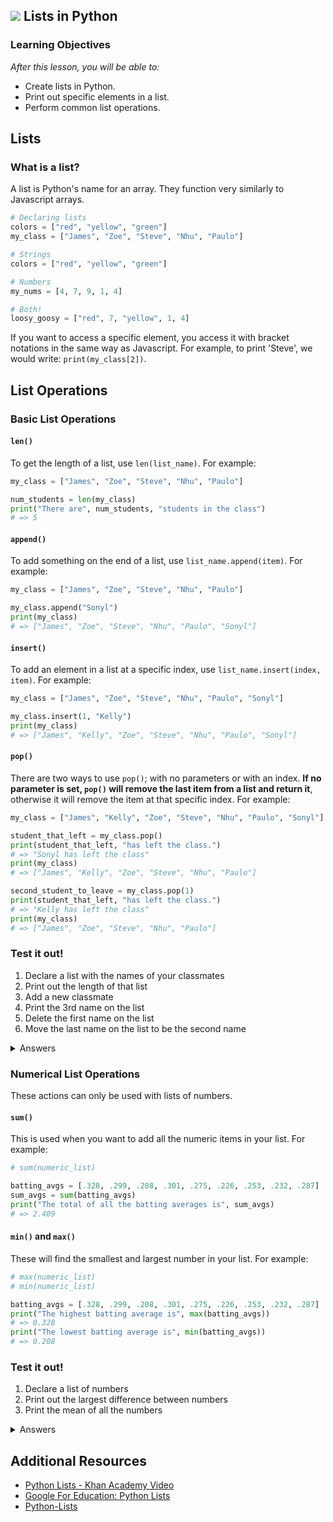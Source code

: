 ## ![](https://ga-dash.s3.amazonaws.com/production/assets/logo-9f88ae6c9c3871690e33280fcf557f33.png) Lists in Python

### Learning Objectives
*After this lesson, you will be able to:*
- Create lists in Python.
- Print out specific elements in a list.
- Perform common list operations.

## Lists

### What is a list?

A list is Python's name for an array. They function very similarly to Javascript arrays.

```python
# Declaring lists
colors = ["red", "yellow", "green"]
my_class = ["James", "Zoe", "Steve", "Nhu", "Paulo"]

# Strings
colors = ["red", "yellow", "green"]

# Numbers
my_nums = [4, 7, 9, 1, 4]

# Both!
loosy_goosy = ["red", 7, "yellow", 1, 4]
```
If you want to access a specific element, you access it with bracket notations in the same way as Javascript. For example, to print 'Steve', we would write: `print(my_class[2])`.

## List Operations

### Basic List Operations

#### `len()`

To get the length of a list, use `len(list_name)`.
For example:
```python
my_class = ["James", "Zoe", "Steve", "Nhu", "Paulo"]

num_students = len(my_class)
print("There are", num_students, "students in the class")
# => 5
```

#### `append()`
To add something on the end of a list, use `list_name.append(item)`.
For example:
```python
my_class = ["James", "Zoe", "Steve", "Nhu", "Paulo"]

my_class.append("Sonyl")
print(my_class)
# => ["James", "Zoe", "Steve", "Nhu", "Paulo", "Sonyl"]
```

#### `insert()`
To add an element in a list at a specific index, use `list_name.insert(index, item)`.
For example:
```python
my_class = ["James", "Zoe", "Steve", "Nhu", "Paulo", "Sonyl"]

my_class.insert(1, "Kelly")
print(my_class)
# => ["James", "Kelly", "Zoe", "Steve", "Nhu", "Paulo", "Sonyl"]
```

#### `pop()`
There are two ways to use `pop()`; with no parameters or with an index. **If no parameter is set, `pop()` will remove the last item from a list and return it**, otherwise it will remove the item at that specific index.
For example:
```python
my_class = ["James", "Kelly", "Zoe", "Steve", "Nhu", "Paulo", "Sonyl"]

student_that_left = my_class.pop()
print(student_that_left, "has left the class.")
# => "Sonyl has left the class"
print(my_class)
# => ["James", "Kelly", "Zoe", "Steve", "Nhu", "Paulo"]

second_student_to_leave = my_class.pop(1)
print(student_that_left, "has left the class.")
# => "Kelly has left the class"
print(my_class)
# => ["James", "Zoe", "Steve", "Nhu", "Paulo"]
```

### Test it out!

1. Declare a list with the names of your classmates
2. Print out the length of that list
3. Add a new classmate
4. Print the 3rd name on the list
5. Delete the first name on the list
6. Move the last name on the list to be the second name

<details><summary>Answers</summary>
<p>

```python
# 1. Declare a list with the names of your classmates
classmates = ["James", "Tamis", "Parker", "Nhu", "Brad", "Q", "Kelly", "Paulo", "Doug"]
# 2. Print out the length of that list
print(len(classmates))
# 3. Add a new classmate
classmates.append("Taylor")
print(classmates)
# 4. Print the 3rd name on the list
print(classmates[2])
# 5. Delete the first name on the list
print(classmates.pop(0))
# 6. Move the last name on the list to be the second name
classmates.insert(1, classmates.pop())
print(classmates)

```

</p>
</details>

### Numerical List Operations

These actions can only be used with lists of numbers.

#### `sum()`

This is used when you want to add all the numeric items in your list.
For example:
```python
# sum(numeric_list)

batting_avgs = [.328, .299, .208, .301, .275, .226, .253, .232, .287]
sum_avgs = sum(batting_avgs)
print("The total of all the batting averages is", sum_avgs)
# => 2.409
```

#### `min()` and `max()`

These will find the smallest and largest number in your list.
For example:
```python
# max(numeric_list)
# min(numeric_list)

batting_avgs = [.328, .299, .208, .301, .275, .226, .253, .232, .287]
print("The highest batting average is", max(batting_avgs))
# => 0.328
print("The lowest batting average is", min(batting_avgs))
# => 0.208
```

### Test it out!

1. Declare a list of numbers
2. Print out the largest difference between numbers
3. Print the mean of all the numbers

<details><summary>Answers</summary>
<p>

```python
# Declare a list of numbers
numberz = [4, 10, 8, 9, 77, 21, 3, 4]
# Print out the largest difference between numbers
big_diff = max(numberz) - min(numberz)
print(big_diff)
# Print the mean of all the numbers
avg = sum(numberz)/len(numberz)
print(avg)
```

</p>
</details>

## Additional Resources

- [Python Lists - Khan Academy Video](https://www.youtube.com/watch?v=zEyEC34MY1A)
- [Google For Education: Python Lists](https://developers.google.com/edu/python/lists)
- [Python-Lists](https://www.tutorialspoint.com/python/python_lists.htm)

